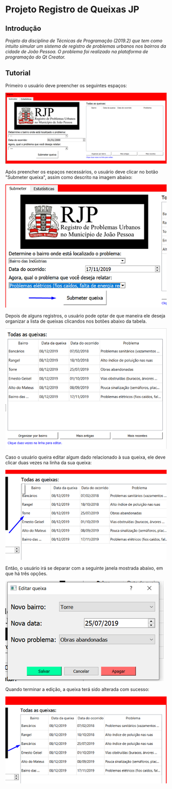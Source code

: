 # **Projeto Registro de Queixas JP**

## Introdução

*Projeto da disciplina de Técnicas de Programação (2019.2) que tem como intuito simular um sistema de registro de problemas urbanos nos bairros da cidade de João Pessoa. O problema foi realizado na plataforma de programação do Qt Creator.*

## Tutorial

Primeiro o usuário deve preencher os seguintes espaços:

![](https://github.com/vicgomes/Projeto-Registro-de-Queixas-JP/blob/master/fotos/Screenshot_1.png)


Após preencher os espaços necessários, o usuário deve clicar no botão "Submeter queixa", assim como descrito na imagem abaixo:

![](https://github.com/vicgomes/Projeto-Registro-de-Queixas-JP/blob/master/fotos/Screenshot_2.png)


Depois de alguns registros, o usuário pode optar de que maneira ele deseja organizar a lista de queixas clicandos nos botões abaixo da tabela.

![](https://github.com/vicgomes/Projeto-Registro-de-Queixas-JP/blob/master/fotos/Screenshot_3.png)


Caso o usuário queira editar algum dado relacionado à sua queixa, ele deve clicar duas vezes na linha da sua queixa:

![](https://github.com/vicgomes/Projeto-Registro-de-Queixas-JP/blob/master/fotos/Screenshot_4.png)


Então, o usuário irá se deparar com a seguinte janela mostrada abaixo, em que há três opções.

![](https://github.com/vicgomes/Projeto-Registro-de-Queixas-JP/blob/master/fotos/Screenshot_5.png)


Quando terminar a edição, a queixa terá sido alterada com sucesso:

![](https://github.com/vicgomes/Projeto-Registro-de-Queixas-JP/blob/master/fotos/Screenshot_6.png)
